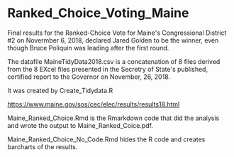 # Ranked_Choice_Voting_Maine

Final results for the Ranked-Choice Vote for Maine's Congressional District #2
on Novermber 6, 2018, declared Jared Golden to be the winner, even
though Bruce Poliquin was leading after the first round.

The datafile MaineTidyData2018.csv is a concatenation of 8 files derived from the 8 EXcel files
presented in the Secretry of State's published, certified report to the Governor on November, 26, 2018.

It was created by Create_Tidydata.R

https://www.maine.gov/sos/cec/elec/results/results18.html

Maine_Ranked_Choice.Rmd is the Rmarkdown code that did the analysis and wrote
the output to Maine_Ranked_Coice.pdf.

Maine_Ranked_Choice_No_Code.Rmd hides the R code and creates barcharts of the results.
